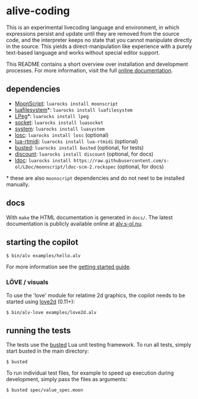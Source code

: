 # alive-coding

This is an experimental livecoding language and environment, in which
expressions persist and update until they are removed from the source code, and
the interpreter keeps no state that you cannot manipulate directly in the
source. This yields a direct-manipulation like experience with a purely
text-based language and works without special editor support.

This README contains a short overview over installation and development
processes. For more information, visit the full [online documentation][docs].

## dependencies

- [MoonScript][moonscript]: `luarocks install moonscript`
- [luafilesystem][lfs]*:    `luarocks install luafilesystem`
- [LPeg][lpeg]*:            `luarocks install lpeg`
- [socket][socket]:         `luarocks install luasocket`
- [system][system]:         `luarocks install luasystem`
- [losc][losc]:             `luarocks install losc` (optional)
- [lua-rtmidi][rtmidi]:     `luarocks install lua-rtmidi` (optional)
- [busted][busted]:         `luarocks install busted` (optional, for tests)
- [discount][discount]:     `luarocks install discount` (optional, for docs)
- [ldoc][ldoc]:             `luarocks install
  https://raw.githubusercontent.com/s-ol/LDoc/moonscript/ldoc-scm-2.rockspec`
  (optional, for docs)

\* these are also `moonscript` dependencies and do not neet to be installed
manually.

## docs

With `make` the HTML documentation is generated in `docs/`.
The latest documentation is publicly available online at [alv.s-ol.nu][docs].
 
## starting the copilot

    $ bin/alv examples/hello.alv
    
For more information see the [getting started guide][guide].

### LÖVE / visuals

To use the 'love' module for relatime 2d graphics, the copilot needs to be
started using [love2d][love] (0.11+):

    $ bin/alv-love examples/love2d.alv

## running the tests

The tests use the [busted][busted] Lua unit testing framework. To run all
tests, simply start busted in the main directory:

    $ busted

To run individual test files, for example to speed up execution during
development, simply pass the files as arguments:

    $ busted spec/value_spec.moon

[moonscript]: https://moonscript.org/
[lfs]:        https://keplerproject.github.io/luafilesystem/
[lpeg]:       http://www.inf.puc-rio.br/~roberto/lpeg/
[losc]:       https://github.com/davidgranstrom/losc
[system]:     https://github.com/o-lim/luasystem
[socket]:     http://w3.impa.br/~diego/software/luasocket/
[rtmidi]:     https://github.com/s-ol/lua-rtmidi/
[busted]:     https://olivinelabs.com/busted/
[discount]:   https://luarocks.org/modules/craigb/discount
[ldoc]:       https://github.com/s-ol/LDoc
[love]:       https://love2d.org/

[docs]:       https://alv.s-ol.nu
[guide]:      https://alv.s-ol.nu/guide.html
